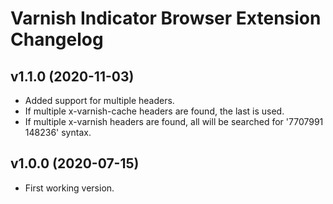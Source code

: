 # Varnish Indicator Browser Extension Changelog

## v1.1.0 (2020-11-03)

-   Added support for multiple headers.
-   If multiple x-varnish-cache headers are found, the last is used.
-   If multiple x-varnish headers are found, all will be searched for '7707991 148236' syntax.

## v1.0.0 (2020-07-15)

-   First working version.
